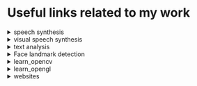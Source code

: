 # Useful links related to my work

<details>
<summary> speech synthesis </summary>

- **NATURAL TTS SYNTHESIS BY CONDITIONINGWAVENET ON MEL SPECTROGRAM PREDICTIONS**(2018). [[pdf]](https://arxiv.org/pdf/1712.05884.pdf)

- **Tacotron: A fully end-to-end text-to-speech synthesis model**(2017). [[pdf]](https://arxiv.org/pdf/1703.10135.pdf)

</details>

<details>
<summary> visual speech synthesis </summary>

- **ExpNet: Landmark-Free, Deep, 3D Facial Expressions**(2018). [[pdf]](https://arxiv.org/pdf/1802.00542.pdf)

- **Synthesizing Obama: Learning Lip Sync from Audio**(2017). [[pdf]](https://grail.cs.washington.edu/projects/AudioToObama/siggraph17_obama.pdf)

- **On Face Segmentation, Face Swapping, and Face Perception**(2017). [[pdf]](https://arxiv.org/pdf/1704.06729.pdf)

- **Face2Face: Real-time Face Capture and Reenactment of RGB Videos**(2016). [[pdf]](http://niessnerlab.org/papers/2016/1facetoface/thies2016face.pdf)

</details>

<details>
<summary> text analysis </summary>

- **Word2Bits-Quantized Word Vectors**(2018). [[pdf]](https://arxiv.org/pdf/1803.05651.pdf)

- **Word Embeddings with Limited Memory**(2016). [[pdf]](http://www.aclweb.org/anthology/P16-2063)

</details>

<details>
<summary> Face landmark detection </summary>

- **Stasm**(2018). [[link]](http://www.milbo.users.sonic.net/stasm/)

![Before_stasm](https://github.com/boboyiyi/links/blob/master/data/before-stasm-small.jpg)

![After_stasm](https://github.com/boboyiyi/links/blob/master/data/after-stasm-small.jpg)

</details>

<details>

<summary> learn_opencv </summary>

- **Learn OpenCV**. [[link]](https://www.learnopencv.com/)

- **aishack**. [[link]](ttp://aishack.in/)

</details>

<details>

<summary> learn_opengl </summary>

- **Learn OpenGL EN**. [[link]](https://learnopengl.com/)

- **Learn OpenGL CN**. [[link]](https://learnopengl-cn.github.io/)

- **可汗学院**. [[link]](https://www.khanacademy.org/)

</details>

<details>

<summary> websites </summary>

- **Free Flat Icons**. [[link]](https://icons8.com/)

- **二次元壁纸**. [[link]](https://anime.goodfon.com/)

- **Skyboxes**. [[link]](http://www.custommapmakers.org/skyboxes.php)

</details>

